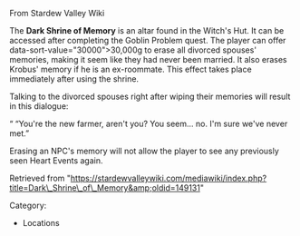 From Stardew Valley Wiki

The **Dark Shrine of Memory** is an altar found in the Witch's Hut. It can be accessed after completing the Goblin Problem quest. The player can offer data-sort-value="30000"&gt;30,000g to erase all divorced spouses' memories, making it seem like they had never been married. It also erases Krobus' memory if he is an ex-roommate. This effect takes place immediately after using the shrine.

Talking to the divorced spouses right after wiping their memories will result in this dialogue:

“ “You're the new farmer, aren't you? You seem... no. I'm sure we've never met.”

Erasing an NPC's memory will not allow the player to see any previously seen Heart Events again.

Retrieved from "https://stardewvalleywiki.com/mediawiki/index.php?title=Dark\_Shrine\_of\_Memory&amp;oldid=149131"

Category:

- Locations